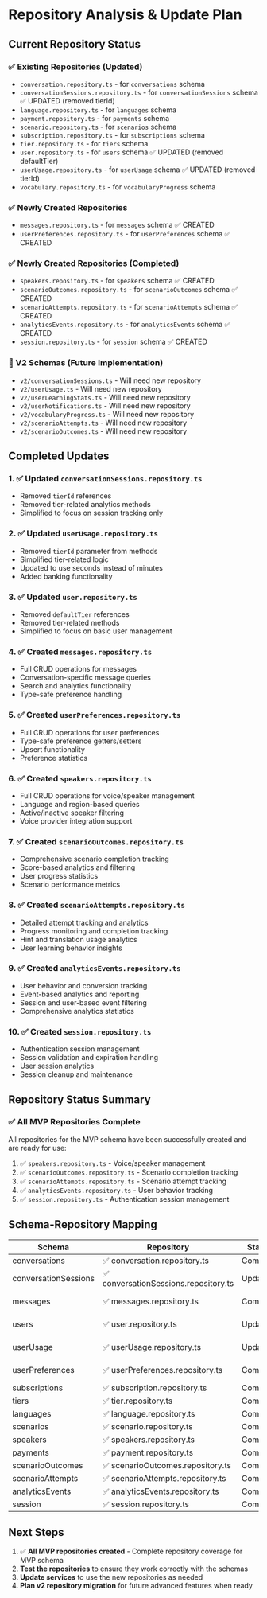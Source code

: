 # Repository Analysis & Update Plan

## Current Repository Status

### ✅ Existing Repositories (Updated)

- `conversation.repository.ts` - for `conversations` schema
- `conversationSessions.repository.ts` - for `conversationSessions` schema ✅ UPDATED (removed tierId)
- `language.repository.ts` - for `languages` schema
- `payment.repository.ts` - for `payments` schema
- `scenario.repository.ts` - for `scenarios` schema
- `subscription.repository.ts` - for `subscriptions` schema
- `tier.repository.ts` - for `tiers` schema
- `user.repository.ts` - for `users` schema ✅ UPDATED (removed defaultTier)
- `userUsage.repository.ts` - for `userUsage` schema ✅ UPDATED (removed tierId)
- `vocabulary.repository.ts` - for `vocabularyProgress` schema

### ✅ Newly Created Repositories

- `messages.repository.ts` - for `messages` schema ✅ CREATED
- `userPreferences.repository.ts` - for `userPreferences` schema ✅ CREATED

### ✅ Newly Created Repositories (Completed)

- `speakers.repository.ts` - for `speakers` schema ✅ CREATED
- `scenarioOutcomes.repository.ts` - for `scenarioOutcomes` schema ✅ CREATED
- `scenarioAttempts.repository.ts` - for `scenarioAttempts` schema ✅ CREATED
- `analyticsEvents.repository.ts` - for `analyticsEvents` schema ✅ CREATED
- `session.repository.ts` - for `session` schema ✅ CREATED

### 🔄 V2 Schemas (Future Implementation)

- `v2/conversationSessions.ts` - Will need new repository
- `v2/userUsage.ts` - Will need new repository
- `v2/userLearningStats.ts` - Will need new repository
- `v2/userNotifications.ts` - Will need new repository
- `v2/vocabularyProgress.ts` - Will need new repository
- `v2/scenarioAttempts.ts` - Will need new repository
- `v2/scenarioOutcomes.ts` - Will need new repository

## Completed Updates

### 1. ✅ Updated `conversationSessions.repository.ts`

- Removed `tierId` references
- Removed tier-related analytics methods
- Simplified to focus on session tracking only

### 2. ✅ Updated `userUsage.repository.ts`

- Removed `tierId` parameter from methods
- Simplified tier-related logic
- Updated to use seconds instead of minutes
- Added banking functionality

### 3. ✅ Updated `user.repository.ts`

- Removed `defaultTier` references
- Removed tier-related methods
- Simplified to focus on basic user management

### 4. ✅ Created `messages.repository.ts`

- Full CRUD operations for messages
- Conversation-specific message queries
- Search and analytics functionality
- Type-safe preference handling

### 5. ✅ Created `userPreferences.repository.ts`

- Full CRUD operations for user preferences
- Type-safe preference getters/setters
- Upsert functionality
- Preference statistics

### 6. ✅ Created `speakers.repository.ts`

- Full CRUD operations for voice/speaker management
- Language and region-based queries
- Active/inactive speaker filtering
- Voice provider integration support

### 7. ✅ Created `scenarioOutcomes.repository.ts`

- Comprehensive scenario completion tracking
- Score-based analytics and filtering
- User progress statistics
- Scenario performance metrics

### 8. ✅ Created `scenarioAttempts.repository.ts`

- Detailed attempt tracking and analytics
- Progress monitoring and completion tracking
- Hint and translation usage analytics
- User learning behavior insights

### 9. ✅ Created `analyticsEvents.repository.ts`

- User behavior and conversion tracking
- Event-based analytics and reporting
- Session and user-based event filtering
- Comprehensive analytics statistics

### 10. ✅ Created `session.repository.ts`

- Authentication session management
- Session validation and expiration handling
- User session analytics
- Session cleanup and maintenance

## Repository Status Summary

### ✅ All MVP Repositories Complete

All repositories for the MVP schema have been successfully created and are ready for use:

1. ✅ `speakers.repository.ts` - Voice/speaker management
2. ✅ `scenarioOutcomes.repository.ts` - Scenario completion tracking
3. ✅ `scenarioAttempts.repository.ts` - Scenario attempt tracking
4. ✅ `analyticsEvents.repository.ts` - User behavior tracking
5. ✅ `session.repository.ts` - Authentication session management

## Schema-Repository Mapping

| Schema               | Repository                            | Status   | Notes               |
| -------------------- | ------------------------------------- | -------- | ------------------- |
| conversations        | ✅ conversation.repository.ts         | Complete |                     |
| conversationSessions | ✅ conversationSessions.repository.ts | Updated  | Removed tierId      |
| messages             | ✅ messages.repository.ts             | Complete | Newly created       |
| users                | ✅ user.repository.ts                 | Updated  | Removed defaultTier |
| userUsage            | ✅ userUsage.repository.ts            | Updated  | Removed tierId      |
| userPreferences      | ✅ userPreferences.repository.ts      | Complete | Newly created       |
| subscriptions        | ✅ subscription.repository.ts         | Complete |                     |
| tiers                | ✅ tier.repository.ts                 | Complete |                     |
| languages            | ✅ language.repository.ts             | Complete |                     |
| scenarios            | ✅ scenario.repository.ts             | Complete |                     |
| speakers             | ✅ speakers.repository.ts             | Complete |                     |
| payments             | ✅ payment.repository.ts              | Complete |                     |
| scenarioOutcomes     | ✅ scenarioOutcomes.repository.ts     | Complete |                     |
| scenarioAttempts     | ✅ scenarioAttempts.repository.ts     | Complete |                     |
| analyticsEvents      | ✅ analyticsEvents.repository.ts      | Complete |                     |
| session              | ✅ session.repository.ts              | Complete |                     |

## Next Steps

1. ✅ **All MVP repositories created** - Complete repository coverage for MVP schema
2. **Test the repositories** to ensure they work correctly with the schemas
3. **Update services** to use the new repositories as needed
4. **Plan v2 repository migration** for future advanced features when ready
